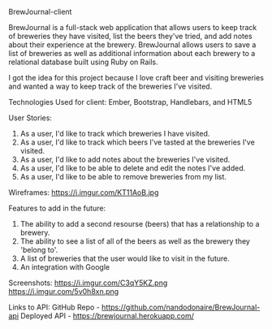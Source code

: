 BrewJournal-client

BrewJournal is a full-stack web application that allows users to keep track of breweries they have visited, list the beers they've tried, and add notes about their experience at the brewery. BrewJournal allows users to save a list of breweries as well as additional information about each brewery to a relational database built using Ruby on Rails.

I got the idea for this project because I love craft beer and visiting breweries and wanted a way to keep track of the breweries I've visited. 

Technologies Used for client: Ember, Bootstrap, Handlebars, and HTML5

User Stories:

1) As a user, I'd like to track which breweries I have visited.
2) As a user, I'd like to track which beers I've tasted at the breweries I've visited.
3) As a user, I'd like to add notes about the breweries I've visited.
4) As a user, I'd like to be able to delete and edit the notes I've added.
5) As a user, I'd like to be able to remove breweries from my list.

Wireframes: https://i.imgur.com/KT11AoB.jpg

Features to add in the future:

1) The ability to add a second resourse (beers) that has a relationship to a brewery.
2) The ability to see a list of all of the beers as well as the brewery they 'belong to'.
3) A list of breweries that the user would like to visit in the future.
4) An integration with Google

Screenshots:
https://i.imgur.com/C3qY5KZ.png
https://i.imgur.com/5v0h8xn.png

Links to API:
GitHub Repo - https://github.com/nandodonaire/BrewJournal-api
Deployed API - https://brewjournal.herokuapp.com/
